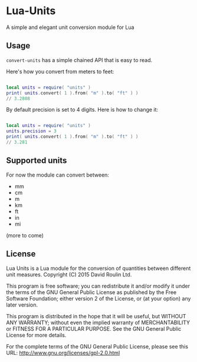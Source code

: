# Lua-Units

A simple and elegant unit conversion module for Lua

Usage
-----

`convert-units` has a simple chained API that is easy to read.

Here's how you convert from meters to feet:

```lua

local units = require( "units" )
print( units.convert( 1 ).from( "m" ).to( "ft" ) )
// 3.2808
```

By default precision is set to 4 digits. Here is how to change it:


```lua

local units = require( "units" )
units.precision = 3
print( units.convert( 1 ).from( "m" ).to( "ft" ) )
// 3.281
```

Supported units
---------------

For now the module can convert between:

* mm
* cm
* m
* km
* ft
* in
* mi

(more to come) 

License
-------


Lua Units is a Lua module for the conversion of quantities between different unit measures.
Copyright (C) 2015  David Roulin Ltd.

This program is free software; you can redistribute it and/or modify
it under the terms of the GNU General Public License as published by
the Free Software Foundation; either version 2 of the License, or
(at your option) any later version.

This program is distributed in the hope that it will be useful,
but WITHOUT ANY WARRANTY; without even the implied warranty of
MERCHANTABILITY or FITNESS FOR A PARTICULAR PURPOSE.  See the
GNU General Public License for more details.

For the complete terms of the GNU General Public License, please see this URL:
http://www.gnu.org/licenses/gpl-2.0.html
